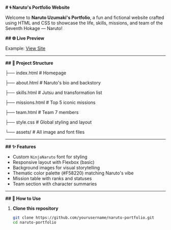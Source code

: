**# 🌀 Naruto's Portfolio Website**

Welcome to **Naruto Uzumaki's Portfolio**, a fun and fictional website crafted using HTML and CSS to showcase the life, skills, missions, and team of the Seventh Hokage — Naruto!

**## 🌐 Live Preview**

Example: [View Site](https://gadeyeshwanth.github.io/NarutoPortFolio/)

---

**## 📁 Project Structure**

├── index.html # Homepage

├── about.html # Naruto's bio and backstory

├── skills.html # Jutsu and transformation list

├── missions.html # Top 5 iconic missions

├── team.html # Team 7 members

├── style.css # Global styling and layout

└── assets/ # All image and font files

---

**## ✨ Features**

- Custom `NinjaNaruto` font for styling
- Responsive layout with Flexbox (basic)
- Background images for visual storytelling
- Thematic color palette (#F58220) matching Naruto's vibe
- Mission table with ranks and statuses
- Team section with character summaries

---

**## 🚀 How to Use**

1. **Clone this repository**  
   ```bash
   git clone https://github.com/yourusername/naruto-portfolio.git
   cd naruto-portfolio
